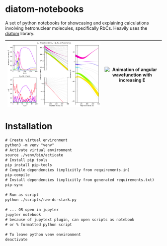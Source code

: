 # diatom-notebooks
A set of python notebooks for showcasing and explaining calculations involving hetronuclear molecules, specifically RbCs. Heavily uses the [diatom](https://github.com/PhilipDGregory/Diatomic-Py) library.

![energy level splitting diagram](/images/ZeemanRabi.png)  |  ![Animation of angular wavefunction with increasing E](/images/Animation.gif)
:---:|:---:

# Installation

```shell
# Create virtual environment
python3 -m venv "venv"
# Activate virtual environment
source ./venv/bin/acticate
# Install pip tools
pip install pip-tools
# Compile dependencies (implicitly from requirements.in)
pip-compile
# Install dependencies (implicitly from generated requirements.txt)
pip-sync

# Run as script
python ./scripts/raw-dc-stark.py

# ... OR open in jupyter
jupyter notebook
# because of jupytext plugin, can open scripts as notebook
# or % formatted python script

# To leave python venv environment
deactivate
```

